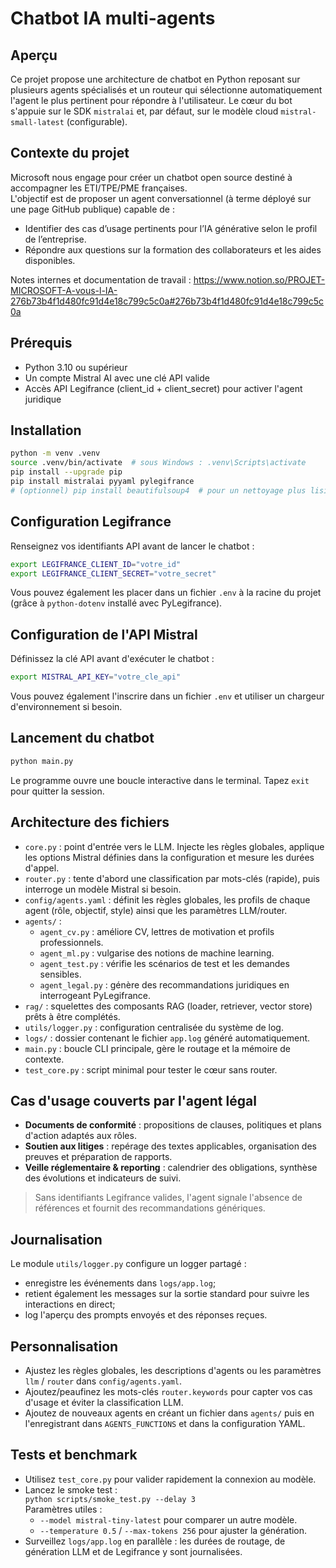 # Chatbot IA multi-agents

## Aperçu
Ce projet propose une architecture de chatbot en Python reposant sur plusieurs agents spécialisés
et un routeur qui sélectionne automatiquement l'agent le plus pertinent pour répondre à
l'utilisateur. Le cœur du bot s'appuie sur le SDK `mistralai` et, par défaut, sur le modèle cloud
`mistral-small-latest` (configurable).

## **Contexte du projet**
Microsoft nous engage pour créer un chatbot open source destiné à accompagner les ETI/TPE/PME françaises.  
L'objectif est de proposer un agent conversationnel (à terme déployé sur une page GitHub publique) capable de :
- Identifier des cas d’usage pertinents pour l’IA générative selon le profil de l’entreprise.
- Répondre aux questions sur la formation des collaborateurs et les aides disponibles.

Notes internes et documentation de travail : https://www.notion.so/PROJET-MICROSOFT-A-vous-l-IA-276b73b4f1d480fc91d4e18c799c5c0a#276b73b4f1d480fc91d4e18c799c5c0a

## Prérequis
- Python 3.10 ou supérieur
- Un compte Mistral AI avec une clé API valide
- Accès API Legifrance (client_id + client_secret) pour activer l'agent juridique

## Installation
```bash
python -m venv .venv
source .venv/bin/activate  # sous Windows : .venv\Scripts\activate
pip install --upgrade pip
pip install mistralai pyyaml pylegifrance
# (optionnel) pip install beautifulsoup4  # pour un nettoyage plus lisible du texte Legifrance
```

## Configuration Legifrance
Renseignez vos identifiants API avant de lancer le chatbot :
```bash
export LEGIFRANCE_CLIENT_ID="votre_id"
export LEGIFRANCE_CLIENT_SECRET="votre_secret"
```
Vous pouvez également les placer dans un fichier `.env` à la racine du projet (grâce à `python-dotenv` installé avec PyLegifrance).

## Configuration de l'API Mistral
Définissez la clé API avant d'exécuter le chatbot :
```bash
export MISTRAL_API_KEY="votre_cle_api"
```
Vous pouvez également l'inscrire dans un fichier `.env` et utiliser un chargeur d'environnement si besoin.

## Lancement du chatbot
```bash
python main.py
```
Le programme ouvre une boucle interactive dans le terminal. Tapez `exit` pour quitter la session.

## Architecture des fichiers
- `core.py` : point d'entrée vers le LLM. Injecte les règles globales, applique les options
  Mistral définies dans la configuration et mesure les durées d'appel.
- `router.py` : tente d'abord une classification par mots-clés (rapide), puis interroge un
  modèle Mistral si besoin.
- `config/agents.yaml` : définit les règles globales, les profils de chaque agent
  (rôle, objectif, style) ainsi que les paramètres LLM/router.
- `agents/` :
  - `agent_cv.py` : améliore CV, lettres de motivation et profils professionnels.
  - `agent_ml.py` : vulgarise des notions de machine learning.
  - `agent_test.py` : vérifie les scénarios de test et les demandes sensibles.
  - `agent_legal.py` : génère des recommandations juridiques en interrogeant PyLegifrance.
- `rag/` : squelettes des composants RAG (loader, retriever, vector store) prêts à être complétés.
- `utils/logger.py` : configuration centralisée du système de log.
- `logs/` : dossier contenant le fichier `app.log` généré automatiquement.
- `main.py` : boucle CLI principale, gère le routage et la mémoire de contexte.
- `test_core.py` : script minimal pour tester le cœur sans router.

## Cas d'usage couverts par l'agent légal
- **Documents de conformité** : propositions de clauses, politiques et plans d'action adaptés aux rôles.
- **Soutien aux litiges** : repérage des textes applicables, organisation des preuves et préparation de rapports.
- **Veille réglementaire & reporting** : calendrier des obligations, synthèse des évolutions et indicateurs de suivi.
> Sans identifiants Legifrance valides, l'agent signale l'absence de références et fournit des recommandations génériques.

## Journalisation
Le module `utils/logger.py` configure un logger partagé :
- enregistre les événements dans `logs/app.log`;
- retient également les messages sur la sortie standard pour suivre les interactions en direct;
- log l'aperçu des prompts envoyés et des réponses reçues.

## Personnalisation
- Ajustez les règles globales, les descriptions d'agents ou les paramètres `llm` / `router` dans `config/agents.yaml`.
- Ajoutez/peaufinez les mots-clés `router.keywords` pour capter vos cas d'usage et éviter la classification LLM.
- Ajoutez de nouveaux agents en créant un fichier dans `agents/` puis en l'enregistrant dans
  `AGENTS_FUNCTIONS` et dans la configuration YAML.

## Tests et benchmark
- Utilisez `test_core.py` pour valider rapidement la connexion au modèle.
- Lancez le smoke test :  
  `python scripts/smoke_test.py --delay 3`  
  Paramètres utiles :
  - `--model mistral-tiny-latest` pour comparer un autre modèle.
  - `--temperature 0.5` / `--max-tokens 256` pour ajuster la génération.
- Surveillez `logs/app.log` en parallèle : les durées de routage, de génération LLM et de Legifrance y sont journalisées.
